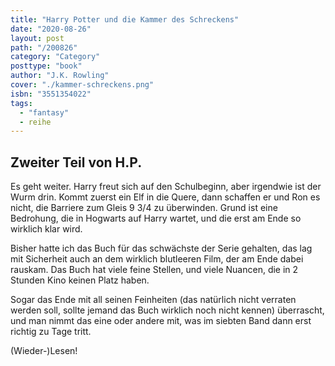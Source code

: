 ```yaml
---
title: "Harry Potter und die Kammer des Schreckens"
date: "2020-08-26"
layout: post
path: "/200826"
category: "Category"
posttype: "book"
author: "J.K. Rowling"
cover: "./kammer-schreckens.png"
isbn: "3551354022"
tags:
  - "fantasy"
  - reihe
---
```

## Zweiter Teil von H.P.

Es geht weiter. Harry freut sich auf den Schulbeginn, aber irgendwie ist der Wurm drin. Kommt zuerst ein Elf in die Quere, dann schaffen er und Ron es nicht, die Barriere zum Gleis 9 3/4 zu überwinden. Grund ist eine Bedrohung, die in Hogwarts auf Harry wartet, und die erst am Ende so wirklich klar wird.

Bisher hatte ich das Buch für das schwächste der Serie gehalten, das lag mit Sicherheit auch an dem wirklich blutleeren Film, der am Ende dabei rauskam. Das Buch hat viele feine Stellen, und viele Nuancen, die in 2 Stunden Kino keinen Platz haben.

Sogar das Ende mit all seinen Feinheiten (das natürlich nicht verraten werden soll, sollte jemand das Buch wirklich noch nicht kennen) überrascht, und man nimmt das eine oder andere mit, was im siebten Band dann erst richtig zu Tage tritt.

(Wieder-)Lesen!